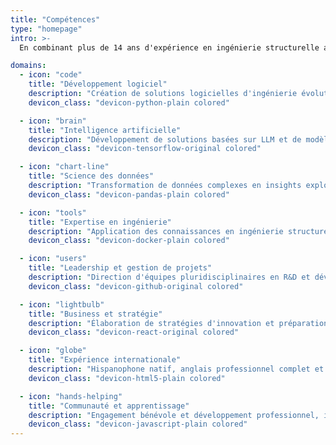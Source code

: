 ```yaml
---
title: "Compétences"
type: "homepage"
intro: >-
  En combinant plus de 14 ans d'expérience en ingénierie structurelle avec le développement logiciel moderne, tout en élargissant mes compétences en IA/ML.

domains:
  - icon: "code"
    title: "Développement logiciel"
    description: "Création de solutions logicielles d'ingénierie évolutives avec Python et des frameworks modernes, axées sur l'analyse en temps réel et l'automatisation."
    devicon_class: "devicon-python-plain colored"

  - icon: "brain"
    title: "Intelligence artificielle"
    description: "Développement de solutions basées sur LLM et de modèles ML pour des applications d'ingénierie, spécialisées en conformité et analytique prédictive."
    devicon_class: "devicon-tensorflow-original colored"

  - icon: "chart-line"
    title: "Science des données"
    description: "Transformation de données complexes en insights exploitables via l'analyse statistique, la visualisation et l'apprentissage automatique."
    devicon_class: "devicon-pandas-plain colored"

  - icon: "tools"
    title: "Expertise en ingénierie"
    description: "Application des connaissances en ingénierie structurelle avec des technologies modernes pour créer des solutions innovantes aux défis complexes."
    devicon_class: "devicon-docker-plain colored"

  - icon: "users"
    title: "Leadership et gestion de projets"
    description: "Direction d'équipes pluridisciplinaires en R&D et développement logiciel, gestion de projets complexes jusqu'à 20 000 m², coordination d'initiatives."
    devicon_class: "devicon-github-original colored"

  - icon: "lightbulb"
    title: "Business et stratégie"
    description: "Élaboration de stratégies d'innovation et préparation de documentation pour des solutions technologiques, y compris des propositions d'investissement de plus de 500 K$ US."
    devicon_class: "devicon-react-original colored"

  - icon: "globe"
    title: "Expérience internationale"
    description: "Hispanophone natif, anglais professionnel complet et français intermédiaire, favorisant une communication efficace en contexte international."
    devicon_class: "devicon-html5-plain colored"

  - icon: "hands-helping"
    title: "Communauté et apprentissage"
    description: "Engagement bénévole et développement professionnel, incluant évaluation structurelle pour aide humanitaire et programmes d'accueil aux étudiants. Bourse d'excellence académique au Collège LaSalle Montréal."
    devicon_class: "devicon-javascript-plain colored"
---
```

